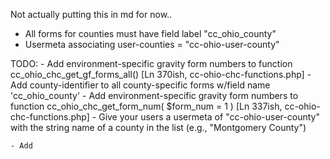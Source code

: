 Not actually putting this in md for now..

- All forms for counties must have field label "cc_ohio_county"
- Usermeta associating user-counties = "cc-ohio-user-county"

TODO: 
	- Add environment-specific gravity form numbers to function cc_ohio_chc_get_gf_forms_all() [Ln 370ish, cc-ohio-chc-functions.php]
	- Add county-identifier to all county-specific forms w/field name 'cc_ohio_county' 
	- Add environment-specific gravity form numbers to function cc_ohio_chc_get_form_num( $form_num = 1 ) [Ln 337ish, cc-ohio-chc-functions.php]
	- Give your users a usermeta of "cc-ohio-user-county" with the string name of a county in the list (e.g., "Montgomery County")
	
	- Add 